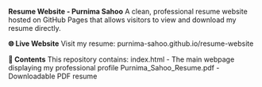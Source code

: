 **Resume Website - Purnima Sahoo**
A clean, professional resume website hosted on GitHub Pages that allows visitors to view and download my resume directly.

**🌐 Live Website**
Visit my resume: purnima-sahoo.github.io/resume-website

**📄 Contents**
This repository contains:
index.html - The main webpage displaying my professional profile
Purnima_Sahoo_Resume.pdf - Downloadable PDF resume
